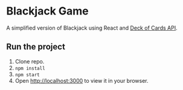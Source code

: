 # Blackjack Game

A simplified version of Blackjack using React and [Deck of Cards API](https://deckofcardsapi.com/).

## Run the project

1. Clone repo.
2. `npm install`
3. `npm start`
4. Open [http://localhost:3000](http://localhost:3000) to view it in your browser.

